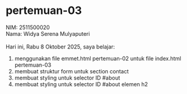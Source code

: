 # pertemuan-03

NIM: 2511500020<br>
Nama: Widya Serena Mulyaputeri<br><br>
Hari ini, Rabu 8 Oktober 2025, saya belajar:
<ol>
    <li>menggunakan file emmet.html pertemuan-02 untuk file index.html pertemuan-03</li>
    <li>membuat struktur form untuk section contact</li>
    <li>membuat styling untuk selector ID #about</li>
    <li>membuat styling untuk selector ID #about elemen h2</li>

</ol>